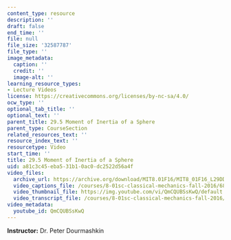 ```yaml
---
content_type: resource
description: ''
draft: false
end_time: ''
file: null
file_size: '32587787'
file_type: ''
image_metadata:
  caption: ''
  credit: ''
  image-alt: ''
learning_resource_types:
- Lecture Videos
license: https://creativecommons.org/licenses/by-nc-sa/4.0/
ocw_type: ''
optional_tab_title: ''
optional_text: ''
parent_title: 29.5 Moment of Inertia of a Sphere
parent_type: CourseSection
related_resources_text: ''
resource_index_text: ''
resourcetype: Video
start_time: ''
title: 29.5 Moment of Inertia of a Sphere
uid: a81c3c45-eba5-31b1-0ac0-dc2522d56a4f
video_files:
  archive_url: https://archive.org/download/MIT8.01F16/MIT8_01F16_L29DD01_360p.mp4
  video_captions_file: /courses/8-01sc-classical-mechanics-fall-2016/681c7e86878a5acc9625324a3c0fafdb_QmCQUBSsKwQ.vtt
  video_thumbnail_file: https://img.youtube.com/vi/QmCQUBSsKwQ/default.jpg
  video_transcript_file: /courses/8-01sc-classical-mechanics-fall-2016/5fc49ed201caf24a3f27b34f2de6017e_QmCQUBSsKwQ.pdf
video_metadata:
  youtube_id: QmCQUBSsKwQ
---
```

**Instructor:** Dr. Peter Dourmashkin